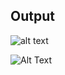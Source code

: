 ## Output 

![alt text](image-1.png)

![Alt Text](https://github.com/codewithsinchana/Sinchana03/image.png)
